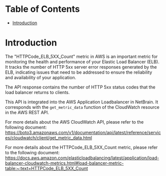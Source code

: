 # Table of Contents
- [Introduction](#introduction)


# Introduction <a name="introduction"></a>
The "HTTPCode_ELB_5XX_Count" metric in AWS is an important metric for monitoring the health and performance of your Elastic Load Balancer (ELB). It tracks the number of HTTP 5xx server error responses generated by the ELB, indicating issues that need to be addressed to ensure the reliability and availability of your application.

The API response contains the number of HTTP 5xx status codes that the load balancer returns to clients.

This API is integrated into the AWS Application Loadbalancer in NetBrain. It corresponds with the `get_metric_data` function of the CloudWatch resource in the AWS REST API.





For more details about the AWS CloudWatch API, please refer to the following document: https://boto3.amazonaws.com/v1/documentation/api/latest/reference/services/cloudwatch/client/get_metric_data.html

For more details about the HTTPCode_ELB_5XX_Count metric, please refer to the following document: https://docs.aws.amazon.com/elasticloadbalancing/latest/application/load-balancer-cloudwatch-metrics.html#load-balancer-metric-table:~:text=HTTPCode_ELB_5XX_Count